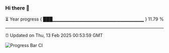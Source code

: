 ### Hi there 👋

⏳ Year progress { ███▁▁▁▁▁▁▁▁▁▁▁▁▁▁▁▁▁▁▁▁▁▁▁▁▁▁▁ } 11.79 %

---

⏰ Updated on Thu, 13 Feb 2025 00:53:59 GMT

![Progress Bar CI](https://github.com/code-lakshay/GitHub-Actions-Demo/workflows/Progress%20Bar%20CI/badge.svg)
